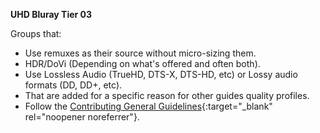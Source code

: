 <!-- markdownlint-disable MD041-->
**UHD Bluray Tier 03**<br>

Groups that:

- Use remuxes as their source without micro-sizing them.
- HDR/DoVi (Depending on what's offered and often both).
- Use Lossless Audio (TrueHD, DTS-X, DTS-HD, etc) or Lossy audio formats (DD, DD+, etc).
- That are added for a specific reason for other guides quality profiles.
- Follow the [Contributing General Guidelines](https://github.com/TRaSH-Guides/Guides/blob/master/CONTRIBUTING.md#general-guidelines){:target="_blank" rel="noopener noreferrer"}.
<!-- markdownlint-enable MD041-->
